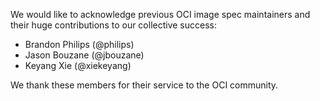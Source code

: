 We would like to acknowledge previous OCI image spec maintainers and their huge contributions to our collective success:

* Brandon Philips (@philips)
* Jason Bouzane (@jbouzane)
* Keyang Xie (@xiekeyang)

We thank these members for their service to the OCI community.
